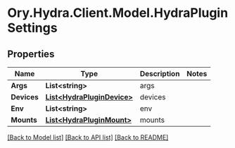 # Ory.Hydra.Client.Model.HydraPluginSettings

## Properties

Name | Type | Description | Notes
------------ | ------------- | ------------- | -------------
**Args** | **List&lt;string&gt;** | args | 
**Devices** | [**List&lt;HydraPluginDevice&gt;**](HydraPluginDevice.md) | devices | 
**Env** | **List&lt;string&gt;** | env | 
**Mounts** | [**List&lt;HydraPluginMount&gt;**](HydraPluginMount.md) | mounts | 

[[Back to Model list]](../README.md#documentation-for-models) [[Back to API list]](../README.md#documentation-for-api-endpoints) [[Back to README]](../README.md)

